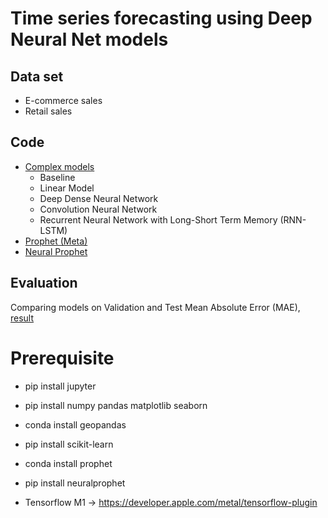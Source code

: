 # Time series forecasting using Deep Neural Net models


## Data set
- E-commerce sales
- Retail sales


## Code
- [Complex models](https://github.com/ciCciC/forecastingEcommerceSales/blob/main/notebooks/complex_models.ipynb)
  - Baseline
  - Linear Model
  - Deep Dense Neural Network
  - Convolution Neural Network
  - Recurrent Neural Network with Long-Short Term Memory (RNN-LSTM)
- [Prophet (Meta)](https://github.com/ciCciC/forecastingEcommerceSales/blob/main/notebooks/r/v2.Rmd)
- [Neural Prophet](https://github.com/ciCciC/forecastingEcommerceSales/blob/main/notebooks/neural_prophet.ipynb)


## Evaluation
Comparing models on Validation and Test Mean Absolute Error (MAE), [result](https://github.com/ciCciC/forecastingEcommerceSales/blob/main/notebooks/comparison.png)


# Prerequisite
- pip install jupyter
- pip install numpy pandas matplotlib seaborn
- conda install geopandas
- pip install scikit-learn
- conda install prophet
- pip install neuralprophet

- Tensorflow M1 -> https://developer.apple.com/metal/tensorflow-plugin
